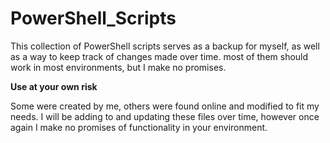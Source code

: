 # PowerShell_Scripts
This collection of PowerShell scripts serves as a backup for myself, as well as a way to keep track of changes made over time. most of them should work in most environments, but I make no promises.

**Use at your own risk**<br>

Some were created by me, others were found online and modified to fit my needs. I will be adding to and updating these files over time, however once again I make no promises of functionality in your environment.
